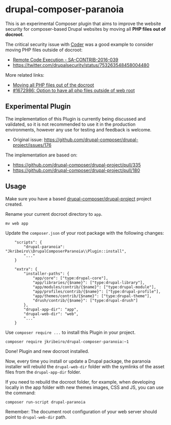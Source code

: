 # drupal-composer-paranoia
This is an experimental Composer plugin that aims to improve the website security for composer-based Drupal websites by moving all __PHP files out of docroot__.

The critical security issue with [Coder](https://www.drupal.org/project/coder) was a good example to consider moving PHP files outside of docroot: 
- [Remote Code Execution - SA-CONTRIB-2016-039](https://www.drupal.org/node/2765575)
- https://twitter.com/drupalsecurity/status/753263548458004480

More related links:
- [Moving all PHP files out of the docroot](https://www.drupal.org/node/2767907)
- [#1672986: Option to have all php files outside of web root](https://www.drupal.org/node/1672986)

## Experimental Plugin
The implementation of this Plugin is currently being discussed and validated, so it is not recommended to use it in the production environments, however any use for testing and feedback is welcome.
- Original issue: https://github.com/drupal-composer/drupal-project/issues/176

The implementation are based on:
- https://github.com/drupal-composer/drupal-project/pull/335
- https://github.com/drupal-composer/drupal-project/pull/180

## Usage
Make sure you have a based [drupal-composer/drupal-project](https://github.com/drupal-composer/drupal-project) project created.

Rename your current docroot directory to `app`.
```
mv web app
```

Update the `composer.json` of your root package with the following changes:
```
    "scripts": {
        "drupal-paranoia": "Jkribeiro\\DrupalComposerParanoia\\Plugin::install",
        "..."
    }
```
```
    "extra": {
        "installer-paths": {
            "app/core": ["type:drupal-core"],
            "app/libraries/{$name}": ["type:drupal-library"],
            "app/modules/contrib/{$name}": ["type:drupal-module"],
            "app/profiles/contrib/{$name}": ["type:drupal-profile"],
            "app/themes/contrib/{$name}": ["type:drupal-theme"],
            "drush/contrib/{$name}": ["type:drupal-drush"]
        },
        "drupal-app-dir": "app",
        "drupal-web-dir": "web",
        "..."
    }
```

Use `composer require ...` to install this Plugin in your project.
```
composer require jkribeiro/drupal-composer-paranoia:~1
```

Done! Plugin and new docroot installed.

Now, every time you install or update a Drupal package, the paranoia installer will rebuild the `drupal-web-dir` folder with the symlinks of the asset files from the `drupal-app-dir` folder.

If you need to rebuild the docroot folder, for example, when developing locally in the app folder with new themes images, CSS and JS, you can use the command:
```
composer run-script drupal-paranoia
```
Remember: The document root configuration of your web server should point to `drupal-web-dir` path.

